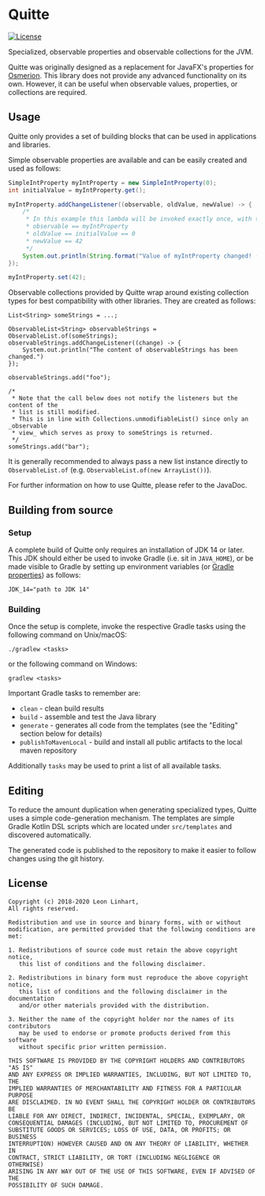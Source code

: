 # Quitte
[![License](https://img.shields.io/badge/license-BSD-blue.svg?style=flat-square)](https://github.com/Osmerion/Quitte/blob/master/LICENSE)

Specialized, observable properties and observable collections for the JVM.

Quitte was originally designed as a replacement for JavaFX's properties for [Osmerion](https://github.com/Osmerion/Osmerion).
This library does not provide any advanced functionality on its own. However, it can be useful when observable values,
properties, or collections are required.


## Usage

Quitte only provides a set of building blocks that can be used in applications
and libraries.

Simple observable properties are available and can be easily created and used as
follows:

```java
SimpleIntProperty myIntProperty = new SimpleIntProperty(0);
int initialValue = myIntProperty.get();

myIntProperty.addChangeListener((observable, oldValue, newValue) -> {
    /*
     * In this example this lambda will be invoked exactly once, with the following values:
     * observable == myIntProperty
     * oldValue == initialValue == 0
     * newValue == 42
     */
    System.out.println(String.format("Value of myIntProperty changed! (Old Value: %s, New Value: %s)", oldValue, newValue));
});

myIntProperty.set(42);
```

Observable collections provided by Quitte wrap around existing collection types
for best compatibility with other libraries. They are created as follows:

```
List<String> someStrings = ...;

ObservableList<String> observableStrings = ObservableList.of(someStrings);
observableStrings.addChangeListener((change) -> {
    System.out.println("The content of observableStrings has been changed.")
});

observableStrings.add("foo");

/*
 * Note that the call below does not notify the listeners but the content of the
 * list is still modified.
 * This is in line with Collections.unmodifiableList() since only an _observable
 * view_ which serves as proxy to someStrings is returned.
 */
someStrings.add("bar");
```

It is generally recommended to always pass a new list instance directly to
`ObservableList.of` (e.g. `ObservableList.of(new ArrayList())`).

For further information on how to use Quitte, please refer to the JavaDoc.


## Building from source

### Setup

A complete build of Quitte only requires an installation of JDK 14 or later.
This JDK should either be used to invoke Gradle (i.e. sit in `JAVA_HOME`), or be
made visible to Gradle by setting up environment variables (or [Gradle properties](https://docs.gradle.org/current/userguide/build_environment.html#sec:gradle_configuration_properties))
as follows:
```
JDK_14="path to JDK 14"
```

### Building

Once the setup is complete, invoke the respective Gradle tasks using the
following command on Unix/macOS:

    ./gradlew <tasks>

or the following command on Windows:

    gradlew <tasks>

Important Gradle tasks to remember are:
- `clean`                   - clean build results
- `build`                   - assemble and test the Java library
- `generate`                - generates all code from the templates (see the
                              "Editing" section below for details)
- `publishToMavenLocal`     - build and install all public artifacts to the
                              local maven repository

Additionally `tasks` may be used to print a list of all available tasks.


## Editing

To reduce the amount duplication when generating specialized types, Quitte uses
a simple code-generation mechanism. The templates are simple Gradle Kotlin DSL
scripts which are located under `src/templates` and discovered automatically.

The generated code is published to the repository to make it easier to follow
changes using the git history.


## License

```
Copyright (c) 2018-2020 Leon Linhart,
All rights reserved.

Redistribution and use in source and binary forms, with or without
modification, are permitted provided that the following conditions are met:

1. Redistributions of source code must retain the above copyright notice,
   this list of conditions and the following disclaimer.

2. Redistributions in binary form must reproduce the above copyright notice,
   this list of conditions and the following disclaimer in the documentation
   and/or other materials provided with the distribution.

3. Neither the name of the copyright holder nor the names of its contributors
   may be used to endorse or promote products derived from this software
   without specific prior written permission.

THIS SOFTWARE IS PROVIDED BY THE COPYRIGHT HOLDERS AND CONTRIBUTORS "AS IS"
AND ANY EXPRESS OR IMPLIED WARRANTIES, INCLUDING, BUT NOT LIMITED TO, THE
IMPLIED WARRANTIES OF MERCHANTABILITY AND FITNESS FOR A PARTICULAR PURPOSE
ARE DISCLAIMED. IN NO EVENT SHALL THE COPYRIGHT HOLDER OR CONTRIBUTORS BE
LIABLE FOR ANY DIRECT, INDIRECT, INCIDENTAL, SPECIAL, EXEMPLARY, OR
CONSEQUENTIAL DAMAGES (INCLUDING, BUT NOT LIMITED TO, PROCUREMENT OF
SUBSTITUTE GOODS OR SERVICES; LOSS OF USE, DATA, OR PROFITS; OR BUSINESS
INTERRUPTION) HOWEVER CAUSED AND ON ANY THEORY OF LIABILITY, WHETHER IN
CONTRACT, STRICT LIABILITY, OR TORT (INCLUDING NEGLIGENCE OR OTHERWISE)
ARISING IN ANY WAY OUT OF THE USE OF THIS SOFTWARE, EVEN IF ADVISED OF THE
POSSIBILITY OF SUCH DAMAGE.
```